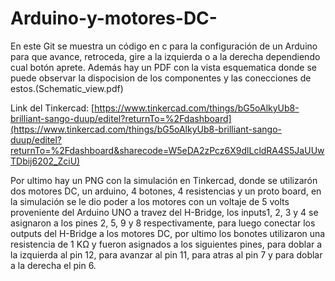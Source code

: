 # Arduino-y-motores-DC-
En este Git se muestra un código en c para la configuración de un Arduino para que avance, retroceda, gire a la izquierda o a la derecha dependiendo cual botón aprete.
Además hay un PDF con la vista esquematica donde se puede observar la dispocision de los componentes y las conecciones de estos.(Schematic_view.pdf)

Link del Tinkercad:
[https://www.tinkercad.com/things/bG5oAlkyUb8-brilliant-sango-duup/editel?returnTo=%2Fdashboard](https://www.tinkercad.com/things/bG5oAlkyUb8-brilliant-sango-duup/editel?returnTo=%2Fdashboard&sharecode=W5eDA2zPcz6X9dlLcldRA4S5JaUUwTDbij6202_ZciU)

Por ultimo hay un PNG con la simulación en Tinkercad, donde se utilizarón dos motores DC, un arduino, 4 botones, 4 resistencias y un proto board, en la simulación se le dio poder a los motores con un voltaje de 5 volts proveniente del Arduino UNO a travez del H-Bridge, los inputs1, 2, 3 y 4 se asignaron a los pines 2, 5, 9 y 8 respectivamente, para luego conectar los outputs del H-Bridge a los motores DC, por ultimo los bonotes utilizaron una resistencia de 1 KΩ y fueron asignados a los siguientes pines, para doblar a la izquierda al pin 12, para avanzar al pin 11, para atras al pin 7 y para doblar a la derecha el pin 6.
